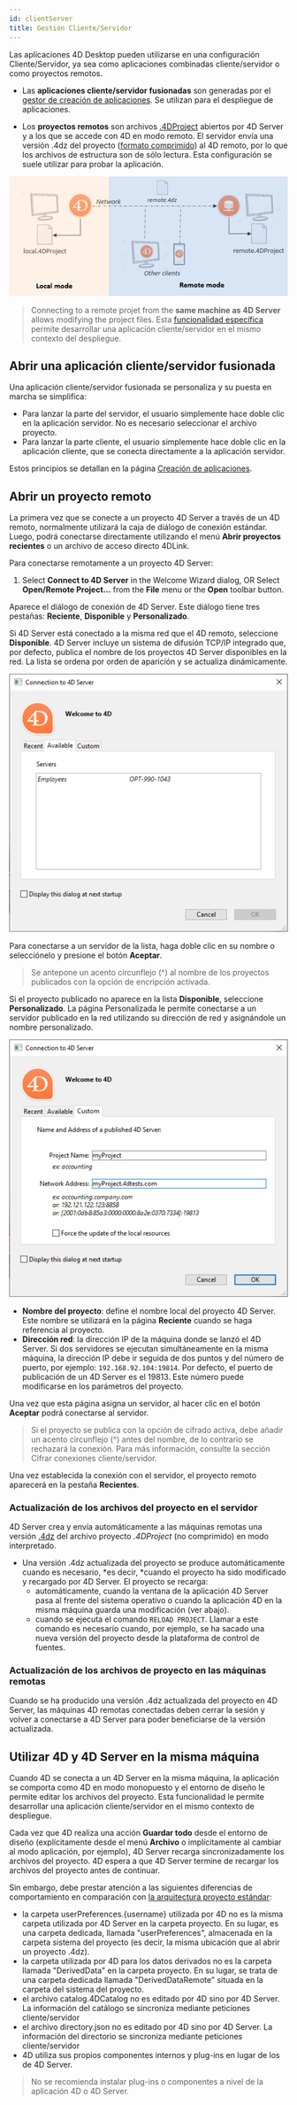 ```yaml
---
id: clientServer
title: Gestión Cliente/Servidor
---
```



Las aplicaciones 4D Desktop pueden utilizarse en una configuración Cliente/Servidor, ya sea como aplicaciones combinadas cliente/servidor o como proyectos remotos.

- Las **aplicaciones cliente/servidor fusionadas** son generadas por el [gestor de creación de aplicaciones](building.md#clientserver-page). Se utilizan para el despliegue de aplicaciones.

- Los **proyectos remotos** son archivos [.4DProject](Project/architecture.md) abiertos por 4D Server y a los que se accede con 4D en modo remoto. El servidor envía una versión .4dz del proyecto ([formato comprimido](building.md#build-compiled-structure)) al 4D remoto, por lo que los archivos de estructura son de sólo lectura. Esta configuración se suele utilizar para probar la aplicación.

![](../assets/en/getStart/localremote.png)

> Connecting to a remote projet from the **same machine as 4D Server** allows modifying the project files. Esta [funcionalidad específica](#using-4d-and-4d-server-on-the-same-machine) permite desarrollar una aplicación cliente/servidor en el mismo contexto del despliegue.

## Abrir una aplicación cliente/servidor fusionada

Una aplicación cliente/servidor fusionada se personaliza y su puesta en marcha se simplifica:

- Para lanzar la parte del servidor, el usuario simplemente hace doble clic en la aplicación servidor. No es necesario seleccionar el archivo proyecto.
- Para lanzar la parte cliente, el usuario simplemente hace doble clic en la aplicación cliente, que se conecta directamente a la aplicación servidor.

Estos principios se detallan en la página [Creación de aplicaciones](building.md#what-is-a-clientserver-application).

## Abrir un proyecto remoto

La primera vez que se conecte a un proyecto 4D Server a través de un 4D remoto, normalmente utilizará la caja de diálogo de conexión estándar. Luego, podrá conectarse directamente utilizando el menú **Abrir proyectos recientes** o un archivo de acceso directo 4DLink.

Para conectarse remotamente a un proyecto 4D Server:

1. Select **Connect to 4D Server** in the Welcome Wizard dialog, OR Select **Open/Remote Project...** from the **File** menu or the **Open** toolbar button.

Aparece el diálogo de conexión de 4D Server. Este diálogo tiene tres pestañas: **Reciente**, **Disponible** y **Personalizado**.

Si 4D Server está conectado a la misma red que el 4D remoto, seleccione **Disponible**. 4D Server incluye un sistema de difusión TCP/IP integrado que, por defecto, publica el nombre de los proyectos 4D Server disponibles en la red. La lista se ordena por orden de aparición y se actualiza dinámicamente.

![](../assets/en/getStart/serverConnect.png)

Para conectarse a un servidor de la lista, haga doble clic en su nombre o selecciónelo y presione el botón **Aceptar**.

> Se antepone un acento circunflejo (^) al nombre de los proyectos publicados con la opción de encripción activada.

Si el proyecto publicado no aparece en la lista **Disponible**, seleccione **Personalizado**. La página Personalizada le permite conectarse a un servidor publicado en la red utilizando su dirección de red y asignándole un nombre personalizado.

![](../assets/en/getStart/serverConnect2.png)

- **Nombre del proyecto**: define el nombre local del proyecto 4D Server. Este nombre se utilizará en la página **Reciente** cuando se haga referencia al proyecto.
- **Dirección red**: la dirección IP de la máquina donde se lanzó el 4D Server. Si dos servidores se ejecutan simultáneamente en la misma máquina, la dirección IP debe ir seguida de dos puntos y del número de puerto, por ejemplo: `192.168.92.104:19814`. Por defecto, el puerto de publicación de un 4D Server es el 19813. Este número puede modificarse en los parámetros del proyecto.

Una vez que esta página asigna un servidor, al hacer clic en el botón **Aceptar** podrá conectarse al servidor.

> Si el proyecto se publica con la opción de cifrado activa, debe añadir un acento circunflejo (^) antes del nombre, de lo contrario se rechazará la conexión. Para más información, consulte la sección Cifrar conexiones cliente/servidor.

Una vez establecida la conexión con el servidor, el proyecto remoto aparecerá en la pestaña **Recientes**.

### Actualización de los archivos del proyecto en el servidor

4D Server crea y envía automáticamente a las máquinas remotas una versión [.4dz](building.md#build-compiled-structure) del archivo proyecto *.4DProject* (no comprimido) en modo interpretado.

- Una versión .4dz actualizada del proyecto se produce automáticamente cuando es necesario, *es decir, *cuando el proyecto ha sido modificado y recargado por 4D Server. El proyecto se recarga:
  - automáticamente, cuando la ventana de la aplicación 4D Server pasa al frente del sistema operativo o cuando la aplicación 4D en la misma máquina guarda una modificación (ver abajo).
  - cuando se ejecuta el comando `RELOAD PROJECT`. Llamar a este comando es necesario cuando, por ejemplo, se ha sacado una nueva versión del proyecto desde la plataforma de control de fuentes.

### Actualización de los archivos de proyecto en las máquinas remotas

Cuando se ha producido una versión .4dz actualizada del proyecto en 4D Server, las máquinas 4D remotas conectadas deben cerrar la sesión y volver a conectarse a 4D Server para poder beneficiarse de la versión actualizada.

## Utilizar 4D y 4D Server en la misma máquina

Cuando 4D se conecta a un 4D Server en la misma máquina, la aplicación se comporta como 4D en modo monopuesto y el entorno de diseño le permite editar los archivos del proyecto. Esta funcionalidad le permite desarrollar una aplicación cliente/servidor en el mismo contexto de despliegue.

Cada vez que 4D realiza una acción **Guardar todo** desde el entorno de diseño (explícitamente desde el menú **Archivo** o implícitamente al cambiar al modo aplicación, por ejemplo), 4D Server recarga sincronizadamente los archivos del proyecto. 4D espera a que 4D Server termine de recargar los archivos del proyecto antes de continuar.

Sin embargo, debe prestar atención a las siguientes diferencias de comportamiento en comparación con [la arquitectura proyecto estándar](Project/architecture.md):

- la carpeta userPreferences.{username} utilizada por 4D no es la misma carpeta utilizada por 4D Server en la carpeta proyecto. En su lugar, es una carpeta dedicada, llamada "userPreferences", almacenada en la carpeta sistema del proyecto (es decir, la misma ubicación que al abrir un proyecto .4dz).
- la carpeta utilizada por 4D para los datos derivados no es la carpeta llamada "DerivedData" en la carpeta proyecto. En su lugar, se trata de una carpeta dedicada llamada "DerivedDataRemote" situada en la carpeta del sistema del proyecto.
- el archivo catalog.4DCatalog no es editado por 4D sino por 4D Server. La información del catálogo se sincroniza mediante peticiones cliente/servidor
- el archivo directory.json no es editado por 4D sino por 4D Server. La información del directorio se sincroniza mediante peticiones cliente/servidor
- 4D utiliza sus propios componentes internos y plug-ins en lugar de los de 4D Server.

> No se recomienda instalar plug-ins o componentes a nivel de la aplicación 4D o 4D Server.
